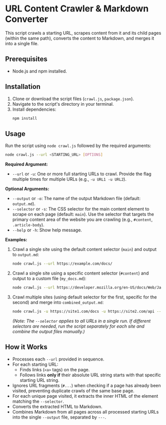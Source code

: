# URL Content Crawler & Markdown Converter

This script crawls a starting URL, scrapes content from it and its child pages (within the same path), converts the content to Markdown, and merges it into a single file.

## Prerequisites

*   Node.js and npm installed.

## Installation

1.  Clone or download the script files (`crawl.js`, `package.json`).
2.  Navigate to the script's directory in your terminal.
3.  Install dependencies:
    ```bash
    npm install
    ```

## Usage

Run the script using `node crawl.js` followed by the required arguments:

```bash
node crawl.js --url <STARTING_URL> [OPTIONS]
```

**Required Argument:**

*   `--url` or `-u`: One or more full starting URLs to crawl. Provide the flag multiple times for multiple URLs (e.g., `-u URL1 -u URL2`).

**Optional Arguments:**

*   `--output` or `-o`: The name of the output Markdown file (default: `output.md`).
*   `--selector` or `-s`: The CSS selector for the main content element to scrape on each page (default: `main`). Use the selector that targets the primary content area of the website you are crawling (e.g., `#content`, `.article-body`).
*   `--help` or `-h`: Show help message.

**Examples:**

1.  Crawl a single site using the default content selector (`main`) and output to `output.md`:
    ```bash
    node crawl.js --url https://example.com/docs/
    ```

2.  Crawl a single site using a specific content selector (`#content`) and output to a custom file (`my_docs.md`):
    ```bash
    node crawl.js --url https://developer.mozilla.org/en-US/docs/Web/JavaScript/Guide --selector "#content" --output my_docs.md
    ```

3.  Crawl multiple sites (using default selector for the first, specific for the second) and merge into `combined_output.md`:
    ```bash
    node crawl.js -u https://site1.com/docs -u https://site2.com/api --selector "#main-content" -o combined_output.md
    ```
    *(Note: The `--selector` applies to all URLs in a single run. If different selectors are needed, run the script separately for each site and combine the output files manually.)*

## How it Works

*   Processes each `--url` provided in sequence.
*   For each starting URL:
    *   Finds links (`<a>` tags) on the page.
    *   Follows links **only if** their absolute URL string starts with that specific starting URL string.
*   Ignores URL fragments (`#...`) when checking if a page has already been visited, preventing duplicate crawls of the same base page.
*   For each unique page visited, it extracts the inner HTML of the element matching the `--selector`.
*   Converts the extracted HTML to Markdown.
*   Combines Markdown from all pages across all processed starting URLs into the single `--output` file, separated by `---`.
